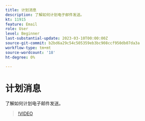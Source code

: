```yaml
---
title: 计划消息
description: 了解如何计划电子邮件发送。
kt: 11915
feature: Email
role: User
level: Beginner
last-substantial-update: 2023-03-10T00:00:00Z
source-git-commit: b2bd6a29c54c505359eb3bc908ccf950db07da3a
workflow-type: tm+mt
source-wordcount: '18'
ht-degree: 0%

---
```



# 计划消息

了解如何计划电子邮件发送。

>[!VIDEO](https://video.tv.adobe.com/v/3415919/?quality=12)
